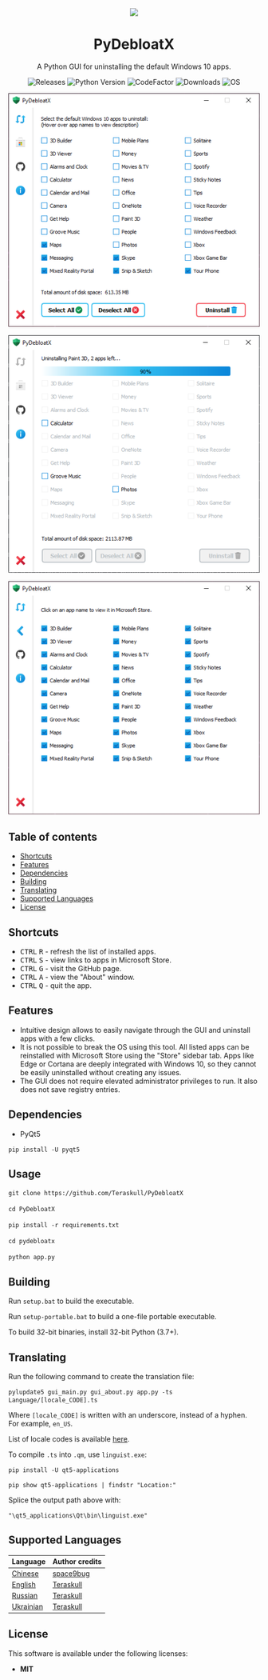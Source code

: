 <p align="center">
  <img width="10%" align="center" src="pydebloatx/icon.ico">
</p>
<h1 align="center">
  PyDebloatX
</h1>

<p align="center">
    A Python GUI for uninstalling the default Windows 10 apps.
</p>

<p align="center">
  <a style="text-decoration:none" href="https://github.com/Teraskull/PyDebloatX/releases">
    <img src="https://img.shields.io/github/v/release/Teraskull/PyDebloatX?label=Version&style=flat-square&color=00B16A" alt="Releases" />
  </a>
  <a style="text-decoration:none" href="https://www.python.org/downloads/release/python-379/">
    <img src="https://img.shields.io/badge/python-3.7+-blue.svg?color=00B16A&style=flat-square" alt="Python Version" />
  </a>
  <a style="text-decoration:none" href="https://www.codefactor.io/repository/github/teraskull/pydebloatx">
    <img src="https://www.codefactor.io/repository/github/teraskull/pydebloatx/badge?style=flat-square" alt="CodeFactor" />
  </a>
  <a style="text-decoration:none" href="https://github.com/Teraskull/PyDebloatX/releases">
    <img src="https://img.shields.io/github/downloads/teraskull/pydebloatx/total?color=00B16A&style=flat-square" alt="Downloads" />
  </a>
  <a style="text-decoration:none">
    <img src="https://img.shields.io/badge/OS-Windows%2010-blue?style=flat-square&color=00B16A" alt="OS" />
  </a>
</p>

<div align="center">

![Main window screenshot](screenshots/app_main.png)

![Uninstalling screenshot](screenshots/app_uninstall.png)

![Links screenshot](screenshots/app_links.png)

</div>


## Table of contents
* [Shortcuts](#shortcuts)
* [Features](#features)
* [Dependencies](#dependencies)
* [Building](#building)
* [Translating](#translating)
* [Supported Languages](#supported-languages)
* [License](#license)


## Shortcuts

* <kbd>CTRL</kbd> <kbd>R</kbd> - refresh the list of installed apps.
* <kbd>CTRL</kbd> <kbd>S</kbd> - view links to apps in Microsoft Store.
* <kbd>CTRL</kbd> <kbd>G</kbd> - visit the GitHub page.
* <kbd>CTRL</kbd> <kbd>A</kbd> - view the "About" window.
* <kbd>CTRL</kbd> <kbd>Q</kbd> - quit the app.

## Features

* Intuitive design allows to easily navigate through the GUI and uninstall apps with a few clicks.
* It is not possible to break the OS using this tool. All listed apps can be reinstalled with Microsoft Store using the "Store" sidebar tab. Apps like Edge or Cortana are deeply integrated with Windows 10, so they cannot be easily uninstalled without creating any issues.
* The GUI does not require elevated administrator privileges to run. It also does not save registry entries.

## Dependencies

* PyQt5
```batch
pip install -U pyqt5
```

## Usage

```batch
git clone https://github.com/Teraskull/PyDebloatX

cd PyDebloatX

pip install -r requirements.txt

cd pydebloatx

python app.py
```

## Building

Run `setup.bat` to build the executable.

Run `setup-portable.bat` to build a one-file portable executable.

To build 32-bit binaries, install 32-bit Python (3.7+).


## Translating

Run the following command to create the translation file:
```batch
pylupdate5 gui_main.py gui_about.py app.py -ts Language/[locale_CODE].ts
```

Where `[locale_CODE]` is written with an underscore, instead of a hyphen. For example, `en_US`.

List of locale codes is available [here](http://www.lingoes.net/en/translator/langcode.htm).

To compile `.ts` into `.qm`, use `linguist.exe`:

```batch
pip install -U qt5-applications
```

```batch
pip show qt5-applications | findstr "Location:"
```

Splice the output path above with:

```batch
"\qt5_applications\Qt\bin\linguist.exe"
```

## Supported Languages
|Language|Author credits|
|---|---|
|[Chinese](https://github.com/Teraskull/PyDebloatX/blob/master/pydebloatx/Language/zh_CN.ts)|[space9bug](https://github.com/space9bug/)|
|[English](https://github.com/Teraskull/PyDebloatX/blob/master/pydebloatx/Language/en_US.ts)|[Teraskull](https://github.com/Teraskull/)|
|[Russian](https://github.com/Teraskull/PyDebloatX/blob/master/pydebloatx/Language/ru_RU.ts)|[Teraskull](https://github.com/Teraskull/)|
|[Ukrainian](https://github.com/Teraskull/PyDebloatX/blob/master/pydebloatx/Language/uk_UA.ts)|[Teraskull](https://github.com/Teraskull/)|


## License

This software is available under the following licenses:

  * **MIT**
